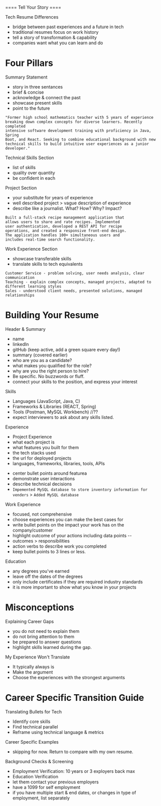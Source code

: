 ==== Tell Your Story ====

Tech Resume Differences
- bridge between past experiences and a future in tech
- traditional resumes focus on work history
- tell a story of transformation & capability
- companies want what you can learn and do


# Four Pillars

Summary Statement
- story in three sentances
- brief & concise 
- acknowledge & connect the past
- showcase present skills
- point to the future
```
"Former high school mathematics teacher with 5 years of experience
breaking down complex concepts for diverse learners. Recently completed
intensive software development training with proficiency in Java, Spring
Boot, and React. Seeking to combine educational background with new
technical skills to build intuitive user experiences as a junior developer."
```

Technical Skills Section
- list of skills
- quality over quantity
- be confident in each

Project Section
- your substitute for years of experience
- well described project > vague description of experience
- describe like a journalist. What? How? Why? Impact?
```
Built a full-stack recipe management application that
allows users to share and rate recipes. Implemented
user authentication, developed a REST API for recipe
operations, and created a responsive front-end design.
The application handles 100+ simultaneous users and
includes real-time search functionality.
```

Work Experience Section
- showcase transferable skills
- translate skills to tech equivalents
```
Customer Service - problem solving, user needs analysis, clear communication
Teaching - explain complex concepts, managed projects, adapted to different learning styles
Sales - understood client needs, presented solutions, managed relationships
```


# Building Your Resume

Header & Summary
- name
- linkedIn
- gitHub (keep active, add a green square every day!)
- summary (covered earlier)
 - who are you as a candidate?
 - what makes you qualified for the role?
 - why are you the right person to hire?
 - Be specific. No buzzwords or fluff.
 - connect your skills to the position, and express your interest

Skills
- Languages (JavaScript, Java, C)
- Frameworks & Libraries (REACT, Spring)
- Tools (Postman, MySQL Workbench) //??
- expect interviewers to ask about any skills listed.

Experience
- Project Experience
 - what each project is
 - what features you built for them
 - the tech stacks used
 - the url for deployed projects
 - languages, frameworks, libraries, tools, APIs
 * center bullet points around featurea
 * demonstrate user interactions
 * describe technical decisions
 * `Impemented MySQL database to store inventory information for venders` > `Added MySQL database`

Work Experience
- focused, not comprehensive
- choose experiences you can make the best cases for
- write bullet points on the impact your work has on the company/customer
- highlight outcome of your actions including data points
--
- outcomes > responsibilities
- action verbs to describe work you completed
- keep bullet points to 3 lines or less.

Education
- any degrees you've earned
- leave off the dates of the degrees
- only include certificates if they are required industry standards
 - it is more important to show what you know in your projects


# Misconceptions

Explaining Career Gaps
- you do not need to explain them
- do not bring attention to them
- be prepared to answer questions
- highlight skills learned during the gap.

My Experience Won't Translate
- It typically always is
- Make the argument
- Choose the experiences with the strongest arguments


# Career Specific Transition Guide

Translating Bullets for Tech
- Identify core skills
- Find technical parallel
- Reframe using technical language & metrics

Career Specific Examples
- skipping for now. Return to compare with my own resume.

Background Checks & Screening
- Employment Verification: 10 years or 3 exployers back max
- Education Verification
- let them contact your previous employers
- have a 1099 for self employment
- if you have multiple start & end dates, or changes in type of employment, list separately
